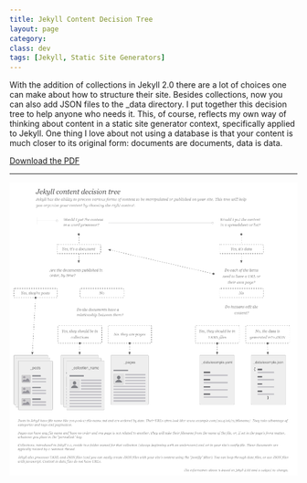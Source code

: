 ```yaml
---
title: Jekyll Content Decision Tree
layout: page
category:
class: dev
tags: [Jekyll, Static Site Generators]
---
```

With the addition of collections in Jekyll 2.0 there are a lot of choices one can make about how to structure their site. Besides collections, now you can also add JSON files to the _data directory. I put together this decision tree to help anyone who needs it. This, of course, reflects my own way of thinking about content in a static site generator context, specifically applied to Jekyll. One thing I love about not using a database is that your content is much closer to its original form: documents are documents, data is data.


[Download the PDF](/assets/files/jekyll-content-140611.pdf)

---

![](/assets/img/jekyll-content-140611.png)

